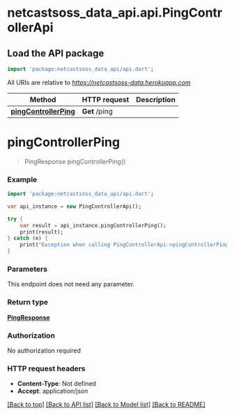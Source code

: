 # netcastsoss_data_api.api.PingControllerApi

## Load the API package
```dart
import 'package:netcastsoss_data_api/api.dart';
```

All URIs are relative to *https://netcastsoss-data.herokuapp.com*

Method | HTTP request | Description
------------- | ------------- | -------------
[**pingControllerPing**](PingControllerApi.md#pingControllerPing) | **Get** /ping | 


# **pingControllerPing**
> PingResponse pingControllerPing()



### Example 
```dart
import 'package:netcastsoss_data_api/api.dart';

var api_instance = new PingControllerApi();

try { 
    var result = api_instance.pingControllerPing();
    print(result);
} catch (e) {
    print("Exception when calling PingControllerApi->pingControllerPing: $e\n");
}
```

### Parameters
This endpoint does not need any parameter.

### Return type

[**PingResponse**](PingResponse.md)

### Authorization

No authorization required

### HTTP request headers

 - **Content-Type**: Not defined
 - **Accept**: application/json

[[Back to top]](#) [[Back to API list]](../README.md#documentation-for-api-endpoints) [[Back to Model list]](../README.md#documentation-for-models) [[Back to README]](../README.md)

